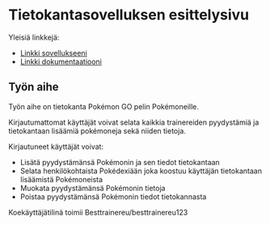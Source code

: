 # Tietokantasovelluksen esittelysivu

Yleisiä linkkejä:

* [Linkki sovellukseeni](http://ehkjarvi.users.cs.helsinki.fi/tsoha)
* [Linkki dokumentaatiooni](doc/dokumentaatio.md)

## Työn aihe

Työn aihe on tietokanta Pokémon GO pelin Pokémoneille.

Kirjautumattomat käyttäjät voivat selata kaikkia trainereiden pyydystämiä ja tietokantaan lisäämiä pokémoneja sekä niiden tietoja.

Kirjautuneet käyttäjät voivat:

* Lisätä pyydystämänsä Pokémonin ja sen tiedot tietokantaan
* Selata henkilökohtaista Pokédexiään joka koostuu käyttäjän tietokantaan lisäämistä Pokémoneista
* Muokata pyydystämänsä Pokémonin tietoja
* Poistaa pyydystämänsä Pokémonin tiedot tietokannasta

Koekäyttäjätilinä toimii Besttrainereu/besttrainereu123
